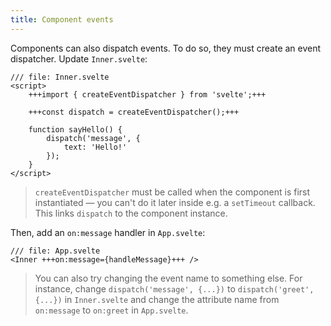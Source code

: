 ```yaml
---
title: Component events
---
```


Components can also dispatch events. To do so, they must create an event dispatcher. Update `Inner.svelte`:

```svelte
/// file: Inner.svelte
<script>
	+++import { createEventDispatcher } from 'svelte';+++

	+++const dispatch = createEventDispatcher();+++

	function sayHello() {
		dispatch('message', {
			text: 'Hello!'
		});
	}
</script>
```

> `createEventDispatcher` must be called when the component is first instantiated — you can't do it later inside e.g. a `setTimeout` callback. This links `dispatch` to the component instance.

Then, add an `on:message` handler in `App.svelte`:

```svelte
/// file: App.svelte
<Inner +++on:message={handleMessage}+++ />
```

> You can also try changing the event name to something else. For instance, change `dispatch('message', {...})` to `dispatch('greet', {...})` in `Inner.svelte` and change the attribute name from `on:message` to `on:greet` in `App.svelte`.
